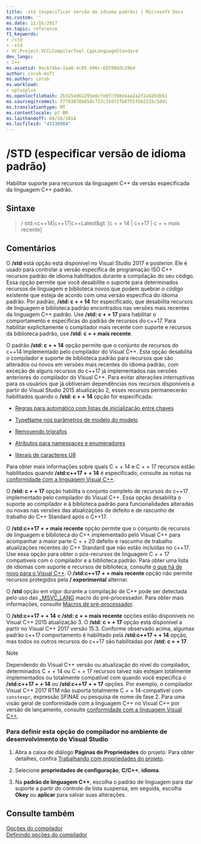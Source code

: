 ```yaml
---
title: -std (especificar versão de idioma padrão) | Microsoft Docs
ms.custom: ''
ms.date: 11/16/2017
ms.topic: reference
f1_keywords:
- /std
- -std
- VC.Project.VCCLCompilerTool.CppLanguageStandard
dev_langs:
- C++
ms.assetid: 0acb74ba-1aa8-4c05-b96c-682988dc19bd
author: corob-msft
ms.author: corob
ms.workload:
- cplusplus
ms.openlocfilehash: 2b3254d61295e0cfe0fc398e4aa2a2f2a926dbb1
ms.sourcegitcommit: f7703076b850c717c33d72fb0755fbb2215c5ddc
ms.translationtype: MT
ms.contentlocale: pt-BR
ms.lasthandoff: 08/28/2018
ms.locfileid: "43130904"
---
```

# <a name="std-specify-language-standard-version"></a>/STD (especificar versão de idioma padrão)

Habilitar suporte para recursos da linguagem C++ da versão especificada da linguagem C++ padrão.

## <a name="syntax"></a>Sintaxe

> / std:<c++14|c++17|c++Latest&gt: [c + + 14 | c++17 | c + + mais recente]

## <a name="remarks"></a>Comentários

O **/std** está opção está disponível no Visual Studio 2017 e posterior. Ele é usado para controlar a versão específica de programação ISO C++ recursos padrão de idioma habilitados durante a compilação do seu código. Essa opção permite que você desabilite o suporte para determinados recursos de linguagem e biblioteca novos que podem quebrar o código existente que esteja de acordo com uma versão específica do idioma padrão. Por padrão, **/std: c + + 14** for especificado, que desabilita recursos de linguagem e biblioteca padrão encontrados nas versões mais recentes da linguagem C++ padrão. Use **/std: c + + 17** para habilitar o comportamento e específicas do padrão de recursos do c++17. Para habilitar explicitamente o compilador mais recente com suporte e recursos da biblioteca padrão, use **/std: c + + mais recente**.

O padrão **/std: c + + 14** opção permite que o conjunto de recursos do c++14 implementado pelo compilador do Visual C++. Esta opção desabilita o compilador e suporte de biblioteca padrão para recursos que são alterados ou novos em versões mais recentes do idioma padrão, com exceção de alguns recursos do c++17 já implementados nas versões anteriores do compilador do Visual C++. Para evitar alterações interruptivas para os usuários que já obtiveram dependências nos recursos disponíveis a partir do Visual Studio 2015 atualização 2, esses recursos permanecerão habilitados quando o **/std: c + + 14** opção for especificada:

- [Regras para automático com listas de inicialização entre chaves](http://www.open-std.org/jtc1/sc22/wg21/docs/papers/2014/n3922.html)

- [TypeName nos parâmetros de modelo do modelo](http://www.open-std.org/jtc1/sc22/wg21/docs/papers/2014/n4051.html)

- [Removendo trígrafos](http://www.open-std.org/jtc1/sc22/wg21/docs/papers/2014/n4086.html)

- [Atributos para namespaces e enumeradores](http://www.open-std.org/jtc1/sc22/wg21/docs/papers/2014/n4266.html)

- [literais de caracteres U8](http://www.open-std.org/jtc1/sc22/wg21/docs/papers/2014/n4267.html)

Para obter mais informações sobre quais C + + 14 e C + + 17 recursos estão habilitados quando **/std:c++17 + + 14** é especificado, consulte as notas na [conformidade com a linguagem Visual C++](../../visual-cpp-language-conformance.md).
  
O **/std: c + + 17** opção habilita o conjunto completo de recursos do c++17 implementado pelo compilador do Visual C++. Essa opção desabilita o suporte ao compilador e à biblioteca padrão para funcionalidades alteradas ou novas nas versões das atualizações de defeito e de rascunho de trabalho do C++ Standard após o C++17.  
  
O **/std:c++17 + + mais recente** opção permite que o conjunto de recursos de linguagem e biblioteca do C++ implementado pelo Visual C++ para acompanhar a maior parte C + + 20 defeito e rascunho de trabalho atualizações recentes do C++ Standard que não estão incluídas no c++17. Use essa opção para obter o pós-recursos de linguagem C + + 17 compatíveis com o compilador e a biblioteca padrão. Para obter uma lista de idiomas com suporte e recursos de biblioteca, consulte [o que há de novo para o Visual C++](../../what-s-new-for-visual-cpp-in-visual-studio.md). O **/std:c++17 + + mais recente** opção não permite recursos protegidos pela **/ experimental** alternar.  
  
O **/std** opção em vigor durante a compilação de C++ pode ser detectada pelo uso das [ \_MSVC\_LANG](../../preprocessor/predefined-macros.md) macro do pré-processador. Para obter mais informações, consulte [Macros de pré-processador](../../preprocessor/predefined-macros.md).

O **/std:c++17 + + 14** e **/std: c + + mais recente** opções estão disponíveis no Visual C++ 2015 atualização 3. O **/std: c + + 17** opção está disponível a partir no Visual C++ 2017 versão 15.3. Conforme observado acima, algumas padrão c++17 comportamento é habilitado pela **/std:c++17 + + 14** opção, mas todos os outros recursos do c++17 são habilitadas por **/std: c + + 17**.
  
> [!NOTE]
> Dependendo do Visual C++ versão ou atualização do nível do compilador, determinados C + + 14 ou C + + 17 recursos talvez não estejam totalmente implementados ou totalmente compatível com quando você especifica o **/std:c++17 + + 14** ou **/std:c++17 + + 17** opções. Por exemplo, o compilador Visual C++ 2017 RTM não suporta totalmente C + + 14-compatível com `constexpr`, expressão SFINAE ou pesquisa de nome de fase 2. Para uma visão geral de conformidade com a linguagem C++ no Visual C++ por versão de lançamento, consulte [conformidade com a linguagem Visual C++](../../visual-cpp-language-conformance.md). 
  
### <a name="to-set-this-compiler-option-in-the-visual-studio-development-environment"></a>Para definir esta opção do compilador no ambiente de desenvolvimento do Visual Studio  
  
1.  Abra a caixa de diálogo **Páginas de Propriedades** do projeto. Para obter detalhes, confira [Trabalhando com propriedades do projeto](../../ide/working-with-project-properties.md).  
  
2.  Selecione **propriedades de configuração**, **C/C++**, **idioma**.  
  
3.  Na **padrão de linguagem C++**, escolha o padrão de linguagem para dar suporte a partir do controle de lista suspensa, em seguida, escolha **Okey** ou **aplicar** para salvar suas alterações.  
  
## <a name="see-also"></a>Consulte também  
  
[Opções do compilador](../../build/reference/compiler-options.md)   
[Definindo opções do compilador](../../build/reference/setting-compiler-options.md)   
